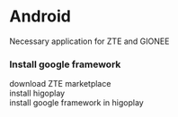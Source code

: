 # Android
Necessary application for ZTE and GIONEE

### Install google framework<br>
download ZTE marketplace<br>
install higoplay<br>
install google framework in higoplay<br>
